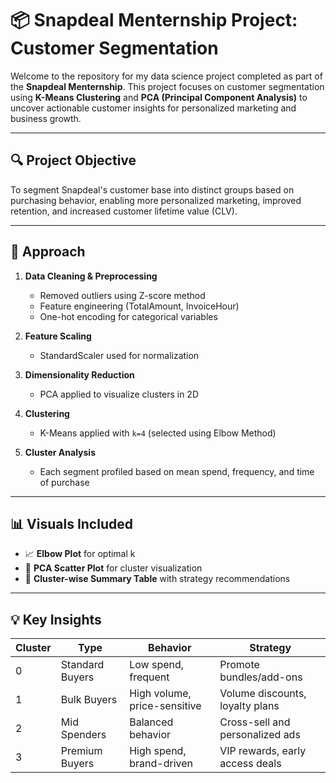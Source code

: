 # 📦 Snapdeal Menternship Project: Customer Segmentation

Welcome to the repository for my data science project completed as part of the **Snapdeal Menternship**. This project focuses on customer segmentation using **K-Means Clustering** and **PCA (Principal Component Analysis)** to uncover actionable customer insights for personalized marketing and business growth.

---

## 🔍 Project Objective

To segment Snapdeal's customer base into distinct groups based on purchasing behavior, enabling more personalized marketing, improved retention, and increased customer lifetime value (CLV).

---

## 🧠 Approach

1. **Data Cleaning & Preprocessing**
   - Removed outliers using Z-score method
   - Feature engineering (TotalAmount, InvoiceHour)
   - One-hot encoding for categorical variables

2. **Feature Scaling**
   - StandardScaler used for normalization

3. **Dimensionality Reduction**
   - PCA applied to visualize clusters in 2D

4. **Clustering**
   - K-Means applied with `k=4` (selected using Elbow Method)

5. **Cluster Analysis**
   - Each segment profiled based on mean spend, frequency, and time of purchase

---

## 📊 Visuals Included

- 📈 **Elbow Plot** for optimal k
- 🎯 **PCA Scatter Plot** for cluster visualization
- 🧩 **Cluster-wise Summary Table** with strategy recommendations

---

## 💡 Key Insights

| Cluster | Type             | Behavior                                | Strategy                          |
|---------|------------------|-----------------------------------------|-----------------------------------|
| 0       | Standard Buyers  | Low spend, frequent                     | Promote bundles/add-ons           |
| 1       | Bulk Buyers      | High volume, price-sensitive            | Volume discounts, loyalty plans  |
| 2       | Mid Spenders     | Balanced behavior                       | Cross-sell and personalized ads  |
| 3       | Premium Buyers   | High spend, brand-driven                | VIP rewards, early access deals  |



